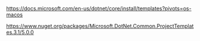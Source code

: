 https://docs.microsoft.com/en-us/dotnet/core/install/templates?pivots=os-macos

https://www.nuget.org/packages/Microsoft.DotNet.Common.ProjectTemplates.3.1/5.0.0